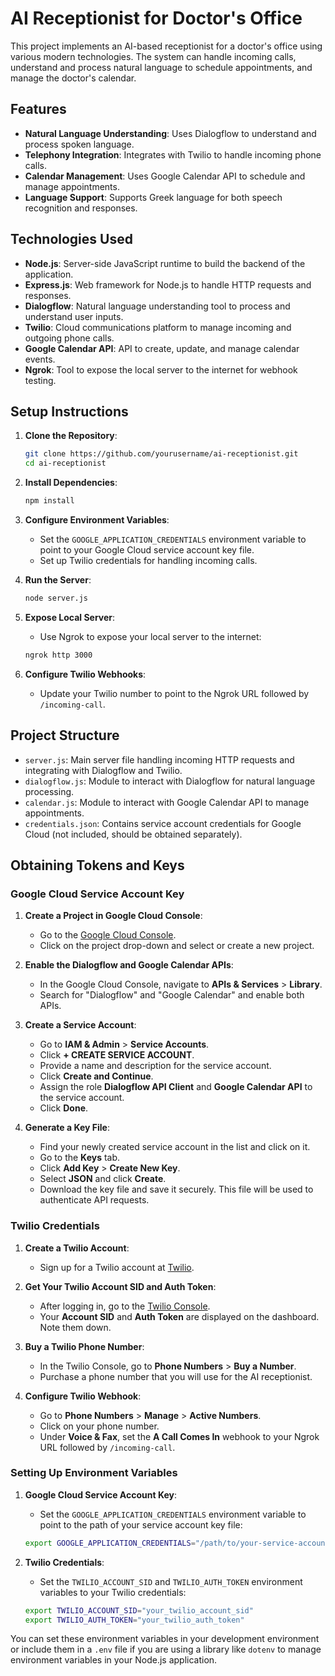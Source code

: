 # AI Receptionist for Doctor's Office

This project implements an AI-based receptionist for a doctor's office using various modern technologies. The system can handle incoming calls, understand and process natural language to schedule appointments, and manage the doctor's calendar.

## Features

- **Natural Language Understanding**: Uses Dialogflow to understand and process spoken language.
- **Telephony Integration**: Integrates with Twilio to handle incoming phone calls.
- **Calendar Management**: Uses Google Calendar API to schedule and manage appointments.
- **Language Support**: Supports Greek language for both speech recognition and responses.

## Technologies Used

- **Node.js**: Server-side JavaScript runtime to build the backend of the application.
- **Express.js**: Web framework for Node.js to handle HTTP requests and responses.
- **Dialogflow**: Natural language understanding tool to process and understand user inputs.
- **Twilio**: Cloud communications platform to manage incoming and outgoing phone calls.
- **Google Calendar API**: API to create, update, and manage calendar events.
- **Ngrok**: Tool to expose the local server to the internet for webhook testing.

## Setup Instructions

1. **Clone the Repository**:
    ```bash
    git clone https://github.com/yourusername/ai-receptionist.git
    cd ai-receptionist
    ```

2. **Install Dependencies**:
    ```bash
    npm install
    ```

3. **Configure Environment Variables**:
    - Set the `GOOGLE_APPLICATION_CREDENTIALS` environment variable to point to your Google Cloud service account key file.
    - Set up Twilio credentials for handling incoming calls.

4. **Run the Server**:
    ```bash
    node server.js
    ```

5. **Expose Local Server**:
    - Use Ngrok to expose your local server to the internet:
    ```bash
    ngrok http 3000
    ```

6. **Configure Twilio Webhooks**:
    - Update your Twilio number to point to the Ngrok URL followed by `/incoming-call`.

## Project Structure

- `server.js`: Main server file handling incoming HTTP requests and integrating with Dialogflow and Twilio.
- `dialogflow.js`: Module to interact with Dialogflow for natural language processing.
- `calendar.js`: Module to interact with Google Calendar API to manage appointments.
- `credentials.json`: Contains service account credentials for Google Cloud (not included, should be obtained separately).

## Obtaining Tokens and Keys

### Google Cloud Service Account Key

1. **Create a Project in Google Cloud Console**:
    - Go to the [Google Cloud Console](https://console.cloud.google.com/).
    - Click on the project drop-down and select or create a new project.

2. **Enable the Dialogflow and Google Calendar APIs**:
    - In the Google Cloud Console, navigate to **APIs & Services** > **Library**.
    - Search for "Dialogflow" and "Google Calendar" and enable both APIs.

3. **Create a Service Account**:
    - Go to **IAM & Admin** > **Service Accounts**.
    - Click **+ CREATE SERVICE ACCOUNT**.
    - Provide a name and description for the service account.
    - Click **Create and Continue**.
    - Assign the role **Dialogflow API Client** and **Google Calendar API** to the service account.
    - Click **Done**.

4. **Generate a Key File**:
    - Find your newly created service account in the list and click on it.
    - Go to the **Keys** tab.
    - Click **Add Key** > **Create New Key**.
    - Select **JSON** and click **Create**.
    - Download the key file and save it securely. This file will be used to authenticate API requests.

### Twilio Credentials

1. **Create a Twilio Account**:
    - Sign up for a Twilio account at [Twilio](https://www.twilio.com/).

2. **Get Your Twilio Account SID and Auth Token**:
    - After logging in, go to the [Twilio Console](https://www.twilio.com/console).
    - Your **Account SID** and **Auth Token** are displayed on the dashboard. Note them down.

3. **Buy a Twilio Phone Number**:
    - In the Twilio Console, go to **Phone Numbers** > **Buy a Number**.
    - Purchase a phone number that you will use for the AI receptionist.

4. **Configure Twilio Webhook**:
    - Go to **Phone Numbers** > **Manage** > **Active Numbers**.
    - Click on your phone number.
    - Under **Voice & Fax**, set the **A Call Comes In** webhook to your Ngrok URL followed by `/incoming-call`.

### Setting Up Environment Variables

1. **Google Cloud Service Account Key**:
    - Set the `GOOGLE_APPLICATION_CREDENTIALS` environment variable to point to the path of your service account key file:
    ```bash
    export GOOGLE_APPLICATION_CREDENTIALS="/path/to/your-service-account-file.json"
    ```

2. **Twilio Credentials**:
    - Set the `TWILIO_ACCOUNT_SID` and `TWILIO_AUTH_TOKEN` environment variables to your Twilio credentials:
    ```bash
    export TWILIO_ACCOUNT_SID="your_twilio_account_sid"
    export TWILIO_AUTH_TOKEN="your_twilio_auth_token"
    ```

You can set these environment variables in your development environment or include them in a `.env` file if you are using a library like `dotenv` to manage environment variables in your Node.js application.


